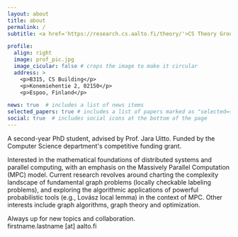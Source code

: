 ```yaml
---
layout: about
title: about
permalink: /
subtitle: <a href='https://research.cs.aalto.fi/theory/'>CS Theory Group</a>, <a href='https://www.aalto.fi/en'>Aalto University</a>

profile:
  align: right
  image: prof_pic.jpg
  image_cicular: false # crops the image to make it circular
  address: >
    <p>B315, CS Building</p>
    <p>Konemiehentie 2, 02150</p>
    <p>Espoo, Finland</p>

news: true  # includes a list of news items
selected_papers: true # includes a list of papers marked as "selected={true}"
social: true  # includes social icons at the bottom of the page
---
```


A second-year PhD student, advised by Prof. Jara Uitto. Funded by the Computer Science department's competitive funding grant.

Interested in the mathematical foundations of distributed systems and parallel computing, with an emphasis on the Massively Parallel Computation (MPC) model. Current research revolves around charting the complexity landscape of fundamental graph problems (locally checkable labeling problems), and exploring the algorithmic applications of powerful probabilistic tools (e.g., Lovász local lemma) in the context of MPC. Other interests include graph algorithms, graph theory and optimization.

Always up for new topics and collaboration.<br/>
firstname.lastname [at] aalto.fi
